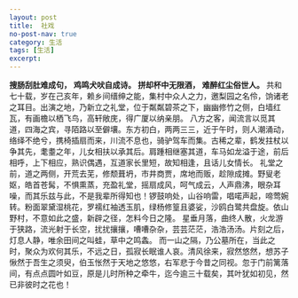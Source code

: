 ```yaml
---
layout: post
title:  社戏
no-post-nav: true
category: 生活
tags: [生活]
excerpt: 
---
```

**搜肠刮肚难成句，**
**鸡鸣犬吠自成诗。**
**拼却杯中无限酒，**
**难醉红尘俗世人。**
共和七十载，岁在己亥年，赖乡间缙绅之能，集村中众人之力，邀梨园之名伶，饷诸老之耳目。出演之地，乃新立之礼堂，位于粼粼碧茶之下，幽幽修竹之侧，白墙红瓦，有画檐以栖飞鸟，高轩敞庑，得广厦以纳亲朋。
八方之客，闻流言以觅其道，四海之宾，寻陌路以至僻壤。东方初白，两两三三，近于午时，则人潮涌动，络绎不绝兮，携椅插扇而来，川流不息也，骑驴驾车而集。古稀之辈，鹤发拄杖以争其先，耄耋之年，儿女相扶以承其后。肩踵相继塞其道，车马如龙溢于途，前后相呼，上下相应，熟识偶遇，互道家长里短，故知相逢，且话儿女情长。
礼堂之前，道之两侧，开荒去芜，修颓葺坍，市井商贾，席地而贩，趁隙成摊。野叟老妪，皓首苍髯，不惧熏蒸，充盈礼堂，摇扇成风，呵气成云，人声鼎沸，眼杂耳噪，而其乐兹与此，不是我辈所得知也！锣鼓响处，山谷响雷，唱喏声起，啼莺婉转。粉面翠黛湿桃花，罗襦红袖透玉肌，绿杨修篁且婆娑，沙鸥白鹭共盘旋。依山野村，不意如此之盛，新辟之径，怎料今日之隆。
星垂月落，曲终人散，火龙游于狭路，流光射于长空，扰扰攘攘，嘈嘈杂杂，芸芸茫茫，浩浩汤汤。片刻之后，灯息人静，唯余田间之叫蛙，草中之鸣螽。
而一山之隔，乃公墓所在，当此之时，聚众为欢何其乐，不远之日，孤寂长眠谁人哀。清风徐来，寂然悠然，想苏子愀然于吾生之须臾，伯玉怅然于天地之悠悠，右军悲于今昔之同视。忽于门前篱落间，有点点圆叶如豆，原是儿时所种之牵牛，迄今逾三十载矣，其叶犹如初见，然已非彼时之花也！